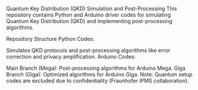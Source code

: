 Quantum Key Distribution (QKD) Simulation and Post-Processing
This repository contains Python and Arduino driver codes for simulating Quantum Key Distribution (QKD) and implementing post-processing algorithms.

Repository Structure
Python Codes:

Simulates QKD protocols and post-processing algorithms like error correction and privacy amplification.
Arduino Codes:

Main Branch (Mega): Post-processing algorithms for Arduino Mega.
Giga Branch (Giga): Optimized algorithms for Arduino Giga.
Note: Quantum setup codes are excluded due to confidentiality (Fraunhofer IPMS collaboration).
